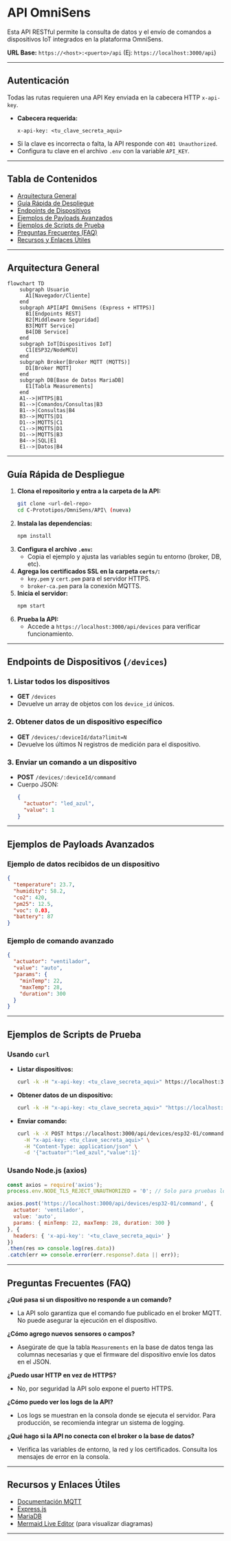 # API OmniSens

Esta API RESTful permite la consulta de datos y el envío de comandos a dispositivos IoT integrados en la plataforma OmniSens.

**URL Base:** `https://<host>:<puerto>/api` (Ej: `https://localhost:3000/api`)

---

## Autenticación

Todas las rutas requieren una API Key enviada en la cabecera HTTP `x-api-key`.

- **Cabecera requerida:**
  ```
  x-api-key: <tu_clave_secreta_aqui>
  ```
- Si la clave es incorrecta o falta, la API responde con `401 Unauthorized`.
- Configura tu clave en el archivo `.env` con la variable `API_KEY`.

---

## Tabla de Contenidos
- [Arquitectura General](#arquitectura-general)
- [Guía Rápida de Despliegue](#guía-rápida-de-despliegue)
- [Endpoints de Dispositivos](#endpoints-de-dispositivos-devices)
- [Ejemplos de Payloads Avanzados](#ejemplos-de-payloads-avanzados)
- [Ejemplos de Scripts de Prueba](#ejemplos-de-scripts-de-prueba)
- [Preguntas Frecuentes (FAQ)](#preguntas-frecuentes-faq)
- [Recursos y Enlaces Útiles](#recursos-y-enlaces-útiles)

---

## Arquitectura General

```mermaid
flowchart TD
    subgraph Usuario
      A1[Navegador/Cliente]
    end
    subgraph API[API OmniSens (Express + HTTPS)]
      B1[Endpoints REST]
      B2[Middleware Seguridad]
      B3[MQTT Service]
      B4[DB Service]
    end
    subgraph IoT[Dispositivos IoT]
      C1[ESP32/NodeMCU]
    end
    subgraph Broker[Broker MQTT (MQTTS)]
      D1[Broker MQTT]
    end
    subgraph DB[Base de Datos MariaDB]
      E1[Tabla Measurements]
    end
    A1-->|HTTPS|B1
    B1-->|Comandos/Consultas|B3
    B1-->|Consultas|B4
    B3-->|MQTTS|D1
    D1-->|MQTTS|C1
    C1-->|MQTTS|D1
    D1-->|MQTTS|B3
    B4-->|SQL|E1
    E1-->|Datos|B4
```

---

## Guía Rápida de Despliegue

1. **Clona el repositorio y entra a la carpeta de la API:**
   ```sh
   git clone <url-del-repo>
   cd C-Prototipos/OmniSens/API\ (nueva)
   ```
2. **Instala las dependencias:**
   ```sh
   npm install
   ```
3. **Configura el archivo `.env`:**
   - Copia el ejemplo y ajusta las variables según tu entorno (broker, DB, etc).
4. **Agrega los certificados SSL en la carpeta `certs/`:**
   - `key.pem` y `cert.pem` para el servidor HTTPS.
   - `broker-ca.pem` para la conexión MQTTS.
5. **Inicia el servidor:**
   ```sh
   npm start
   ```
6. **Prueba la API:**
   - Accede a `https://localhost:3000/api/devices` para verificar funcionamiento.

---

## Endpoints de Dispositivos (`/devices`)

### 1. Listar todos los dispositivos

- **GET** `/devices`
- Devuelve un array de objetos con los `device_id` únicos.

### 2. Obtener datos de un dispositivo específico

- **GET** `/devices/:deviceId/data?limit=N`
- Devuelve los últimos N registros de medición para el dispositivo.

### 3. Enviar un comando a un dispositivo

- **POST** `/devices/:deviceId/command`
- Cuerpo JSON:
  ```json
  {
    "actuator": "led_azul",
    "value": 1
  }
  ```

---

## Ejemplos de Payloads Avanzados

### Ejemplo de datos recibidos de un dispositivo
```json
{
  "temperature": 23.7,
  "humidity": 58.2,
  "co2": 420,
  "pm25": 12.5,
  "voc": 0.03,
  "battery": 87
}
```

### Ejemplo de comando avanzado
```json
{
  "actuator": "ventilador",
  "value": "auto",
  "params": {
    "minTemp": 22,
    "maxTemp": 28,
    "duration": 300
  }
}
```

---

## Ejemplos de Scripts de Prueba

### Usando `curl`

- **Listar dispositivos:**
  ```sh
  curl -k -H "x-api-key: <tu_clave_secreta_aqui>" https://localhost:3000/api/devices
  ```
- **Obtener datos de un dispositivo:**
  ```sh
  curl -k -H "x-api-key: <tu_clave_secreta_aqui>" "https://localhost:3000/api/devices/esp32-01/data?limit=5"
  ```
- **Enviar comando:**
  ```sh
  curl -k -X POST https://localhost:3000/api/devices/esp32-01/command \
    -H "x-api-key: <tu_clave_secreta_aqui>" \
    -H "Content-Type: application/json" \
    -d '{"actuator":"led_azul","value":1}'
  ```

### Usando Node.js (axios)

```js
const axios = require('axios');
process.env.NODE_TLS_REJECT_UNAUTHORIZED = '0'; // Solo para pruebas locales

axios.post('https://localhost:3000/api/devices/esp32-01/command', {
  actuator: 'ventilador',
  value: 'auto',
  params: { minTemp: 22, maxTemp: 28, duration: 300 }
}, {
  headers: { 'x-api-key': '<tu_clave_secreta_aqui>' }
})
.then(res => console.log(res.data))
.catch(err => console.error(err.response?.data || err));
```

---

## Preguntas Frecuentes (FAQ)

**¿Qué pasa si un dispositivo no responde a un comando?**
- La API solo garantiza que el comando fue publicado en el broker MQTT. No puede asegurar la ejecución en el dispositivo.

**¿Cómo agrego nuevos sensores o campos?**
- Asegúrate de que la tabla `Measurements` en la base de datos tenga las columnas necesarias y que el firmware del dispositivo envíe los datos en el JSON.

**¿Puedo usar HTTP en vez de HTTPS?**
- No, por seguridad la API solo expone el puerto HTTPS.

**¿Cómo puedo ver los logs de la API?**
- Los logs se muestran en la consola donde se ejecuta el servidor. Para producción, se recomienda integrar un sistema de logging.

**¿Qué hago si la API no conecta con el broker o la base de datos?**
- Verifica las variables de entorno, la red y los certificados. Consulta los mensajes de error en la consola.

---

## Recursos y Enlaces Útiles
- [Documentación MQTT](https://mqtt.org/documentation)
- [Express.js](https://expressjs.com/)
- [MariaDB](https://mariadb.org/)
- [Mermaid Live Editor](https://mermaid.live/) (para visualizar diagramas)

---